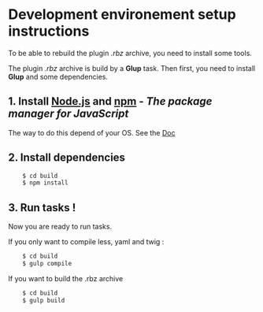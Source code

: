 Development environement setup instructions
===========================================

To be able to rebuild the plugin *.rbz* archive, you need to install some tools.

The plugin *.rbz* archive is build by a **Glup** task. Then first, you need to install **Glup** and some dependencies.

## 1. Install [Node.js](https://nodejs.org/en/download/) and [npm](https://www.npmjs.com/) - *The package manager for JavaScript*

The way to do this depend of your OS. See the [Doc](https://docs.npmjs.com/getting-started/installing-node)

## 2. Install dependencies

``` bash
    $ cd build
    $ npm install
```

## 3. Run tasks !

Now you are ready to run tasks.

If you only want to compile less, yaml and twig :

``` bash
    $ cd build
    $ gulp compile
```

If you want to build the .rbz archive

``` bash
    $ cd build
    $ gulp build
```

